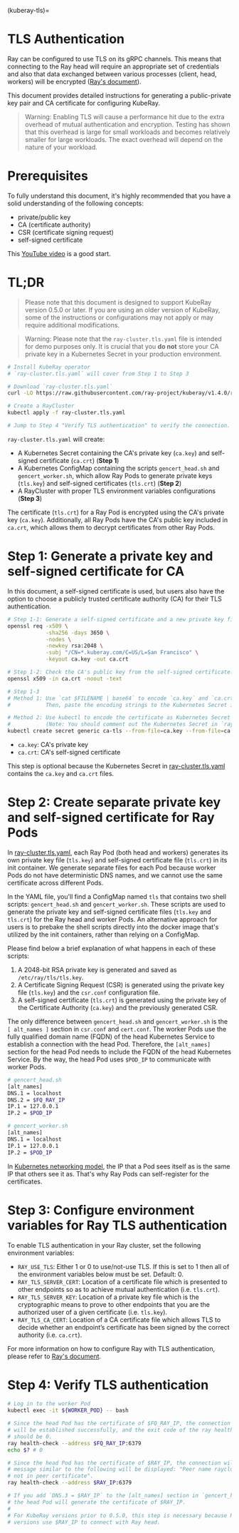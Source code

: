 (kuberay-tls)=

# TLS Authentication

Ray can be configured to use TLS on its gRPC channels. This means that
connecting to the Ray head will require an appropriate
set of credentials and also that data exchanged between various processes
(client, head, workers) will be encrypted ([Ray's document](https://docs.ray.io/en/latest/ray-core/configure.html?highlight=tls#tls-authentication)).

This document provides detailed instructions for generating a public-private
key pair and CA certificate for configuring KubeRay.

> Warning: Enabling TLS will cause a performance hit due to the extra
overhead of mutual authentication and encryption. Testing has shown that
this overhead is large for small workloads and becomes relatively smaller
for large workloads. The exact overhead will depend on the nature of your
workload.

# Prerequisites

To fully understand this document, it's highly recommended that you have a
solid understanding of the following concepts:

* private/public key
* CA (certificate authority)
* CSR (certificate signing request)
* self-signed certificate

This [YouTube video](https://youtu.be/T4Df5_cojAs) is a good start.

# TL;DR

> Please note that this document is designed to support KubeRay version 0.5.0 or later. If you are using an older version of KubeRay, some of the instructions or configurations may not apply or may require additional modifications.

> Warning: Please note that the `ray-cluster.tls.yaml` file is intended for demo purposes only. It is crucial that you **do not** store
your CA private key in a Kubernetes Secret in your production environment.

```sh
# Install KubeRay operator
# `ray-cluster.tls.yaml` will cover from Step 1 to Step 3

# Download `ray-cluster.tls.yaml`
curl -LO https://raw.githubusercontent.com/ray-project/kuberay/v1.4.0/ray-operator/config/samples/ray-cluster.tls.yaml

# Create a RayCluster
kubectl apply -f ray-cluster.tls.yaml

# Jump to Step 4 "Verify TLS authentication" to verify the connection.
```

`ray-cluster.tls.yaml` will create:

* A Kubernetes Secret containing the CA's private key (`ca.key`) and self-signed certificate (`ca.crt`) (**Step 1**)
* A Kubernetes ConfigMap containing the scripts `gencert_head.sh` and `gencert_worker.sh`, which allow Ray Pods to generate private keys
(`tls.key`) and self-signed certificates (`tls.crt`) (**Step 2**)
* A RayCluster with proper TLS environment variables configurations (**Step 3**)

The certificate (`tls.crt`) for a Ray Pod is encrypted using the CA's private key (`ca.key`). Additionally, all Ray Pods have the CA's public key included in `ca.crt`, which allows them to decrypt certificates from other Ray Pods.

# Step 1: Generate a private key and self-signed certificate for CA

In this document, a self-signed certificate is used, but users also have the
option to choose a publicly trusted certificate authority (CA) for their TLS
authentication.

```sh
# Step 1-1: Generate a self-signed certificate and a new private key file for CA.
openssl req -x509 \
            -sha256 -days 3650 \
            -nodes \
            -newkey rsa:2048 \
            -subj "/CN=*.kuberay.com/C=US/L=San Francisco" \
            -keyout ca.key -out ca.crt

# Step 1-2: Check the CA's public key from the self-signed certificate.
openssl x509 -in ca.crt -noout -text

# Step 1-3
# Method 1: Use `cat $FILENAME | base64` to encode `ca.key` and `ca.crt`.
#           Then, paste the encoding strings to the Kubernetes Secret in `ray-cluster.tls.yaml`.

# Method 2: Use kubectl to encode the certificate as Kubernetes Secret automatically.
#           (Note: You should comment out the Kubernetes Secret in `ray-cluster.tls.yaml`.)
kubectl create secret generic ca-tls --from-file=ca.key --from-file=ca.crt
```

* `ca.key`: CA's private key
* `ca.crt`: CA's self-signed certificate

This step is optional because the Kubernetes Secret in
[ray-cluster.tls.yaml](https://github.com/ray-project/kuberay/blob/v1.4.0/ray-operator/config/samples/ray-cluster.tls.yaml)
contains the `ca.key` and `ca.crt` files.

# Step 2: Create separate private key and self-signed certificate for Ray Pods

In [ray-cluster.tls.yaml](https://github.com/ray-project/kuberay/blob/v1.4.0/ray-operator/config/samples/ray-cluster.tls.yaml), each Ray
Pod (both head and workers) generates its own private key file (`tls.key`) and self-signed
certificate file (`tls.crt`) in its init container. We generate separate files for each Pod
because worker Pods do not have deterministic DNS names, and we cannot use the same
certificate across different Pods.

In the YAML file, you'll find a ConfigMap named `tls` that contains two shell scripts:
`gencert_head.sh` and `gencert_worker.sh`. These scripts are used to generate the private key
and self-signed certificate files (`tls.key` and `tls.crt`) for the Ray head and worker Pods.
An alternative approach for users is to prebake the shell scripts directly into the docker image that's utilized
by the init containers, rather than relying on a ConfigMap.

Please find below a brief explanation of what happens in each of these scripts:
1. A 2048-bit RSA private key is generated and saved as `/etc/ray/tls/tls.key`.
2. A Certificate Signing Request (CSR) is generated using the private key file (`tls.key`)
and the `csr.conf` configuration file.
3. A self-signed certificate (`tls.crt`) is generated using the private key of the
Certificate Authority (`ca.key`) and the previously generated CSR.

The only difference between `gencert_head.sh` and `gencert_worker.sh` is the `[ alt_names ]`
section in `csr.conf` and `cert.conf`. The worker Pods use the fully qualified domain name
(FQDN) of the head Kubernetes Service to establish a connection with the head Pod.
Therefore, the `[alt_names]` section for the head Pod needs to include the FQDN of the head
Kubernetes Service. By the way, the head Pod uses `$POD_IP` to communicate with worker Pods.

```sh
# gencert_head.sh
[alt_names]
DNS.1 = localhost
DNS.2 = $FQ_RAY_IP
IP.1 = 127.0.0.1
IP.2 = $POD_IP

# gencert_worker.sh
[alt_names]
DNS.1 = localhost
IP.1 = 127.0.0.1
IP.2 = $POD_IP
```

In [Kubernetes networking model](https://github.com/kubernetes/design-proposals-archive/blob/main/network/networking.md#pod-to-pod), the IP that a Pod sees itself as is the same IP that others see it as. That's why Ray Pods can self-register for the certificates.

# Step 3: Configure environment variables for Ray TLS authentication

To enable TLS authentication in your Ray cluster, set the following environment variables:

- `RAY_USE_TLS`: Either 1 or 0 to use/not-use TLS. If this is set to 1 then all of the environment variables below must be set. Default: 0.
- `RAY_TLS_SERVER_CERT`: Location of a certificate file which is presented to other endpoints so as to achieve mutual authentication (i.e. `tls.crt`).
- `RAY_TLS_SERVER_KEY`: Location of a private key file which is the cryptographic means to prove to other endpoints that you are the authorized user of a given certificate (i.e. `tls.key`).
- `RAY_TLS_CA_CERT`: Location of a CA certificate file which allows TLS to decide whether an endpoint’s certificate has been signed by the correct authority (i.e. `ca.crt`).

For more information on how to configure Ray with TLS authentication, please refer to [Ray's document](https://docs.ray.io/en/latest/ray-core/configure.html#tls-authentication).

# Step 4: Verify TLS authentication

```sh
# Log in to the worker Pod
kubectl exec -it ${WORKER_POD} -- bash

# Since the head Pod has the certificate of $FQ_RAY_IP, the connection to the worker Pods
# will be established successfully, and the exit code of the ray health-check command
# should be 0.
ray health-check --address $FQ_RAY_IP:6379
echo $? # 0

# Since the head Pod has the certificate of $RAY_IP, the connection will fail and an error
# message similar to the following will be displayed: "Peer name raycluster-tls-head-svc is
# not in peer certificate".
ray health-check --address $RAY_IP:6379

# If you add `DNS.3 = $RAY_IP` to the [alt_names] section in `gencert_head.sh`,
# the head Pod will generate the certificate of $RAY_IP.
#
# For KubeRay versions prior to 0.5.0, this step is necessary because Ray workers in earlier
# versions use $RAY_IP to connect with Ray head.
```
